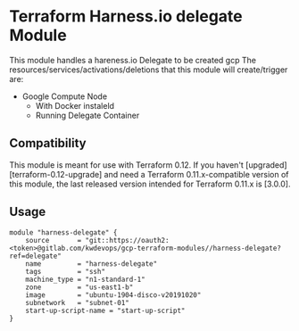 # Terraform Harness.io delegate Module

This module handles a hareness.io Delegate to be created gcp
The resources/services/activations/deletions that this module will create/trigger are:
- Google Compute Node
    - With Docker instaleld
    - Running Delegate Container

## Compatibility

This module is meant for use with Terraform 0.12. If you haven't
[upgraded][terraform-0.12-upgrade] and need a Terraform
0.11.x-compatible version of this module, the last released version
intended for Terraform 0.11.x is [3.0.0].

## Usage

```hcl
module "harness-delegate" {
    source       = "git::https://oauth2:<token>@gitlab.com/kwdevops/gcp-terraform-modules//harness-delegate?ref=delegate"
    name         = "harness-delegate"
    tags         = "ssh"
    machine_type = "n1-standard-1"
    zone         = "us-east1-b"
    image        = "ubuntu-1904-disco-v20191020"
    subnetwork   = "subnet-01" 
    start-up-script-name = "start-up-script"
}
```
